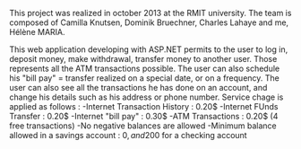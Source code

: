 This project was realized in october 2013 at the RMIT university. The team is composed of Camilla Knutsen, Dominik Bruechner, Charles Lahaye and me, Hélène MARIA.

This web application developing with ASP.NET permits to the user to log in, deposit money, make withdrawal, transfer money to another user. Those represents all the ATM transactions possible.
The user can also schedule his "bill pay" = transfer realized on a special date, or on a frequency.
The user can also see all the transactions he has done on an account, and change his details such as his address or phone number.
Service chage is applied as follows :
-Internet Transaction History : 0.20$
-Internet FUnds Transfer : 0.20$
-Internet "bill pay" : 0.30$
-ATM Transactions : 0.20$ (4 free transactions)
-No negative balances are allowed
-Minimum balance allowed in a savings account : 0$, and 200$ for a checking account